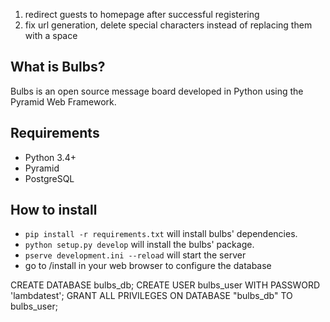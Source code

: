 1. redirect guests to homepage after successful registering
2. fix url generation, delete special characters instead of replacing them with a space


## What is Bulbs?
Bulbs is an open source message board developed in Python using the Pyramid Web Framework. 


## Requirements
* Python 3.4+
* Pyramid
* PostgreSQL

## How to install
* `pip install -r requirements.txt` will install bulbs' dependencies.
* `python setup.py develop` will install the bulbs' package.
* `pserve development.ini --reload` will start the server
* go to /install in your web browser to configure the database

CREATE DATABASE bulbs_db;
CREATE USER bulbs_user WITH PASSWORD 'lambdatest';
GRANT ALL PRIVILEGES ON DATABASE "bulbs_db" TO bulbs_user;